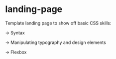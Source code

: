 # landing-page

Template landing page to show off basic CSS skills:

-> Syntax

-> Manipulating typography and design elements

-> Flexbox